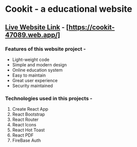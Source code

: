 # Cookit - a educational website
## [Live Website Link](https://cookit-47089.web.app/) - [https://cookit-47089.web.app/]


### Features of this website project -
* Light-weight code
* Simple and modern design
* Online education system
* Easy to maintain
* Great user experience
* Security maintained

### Technologies used in this projects -
1. Create React App
2. React Bootstrap
3. React Router
4. React Icons
5. React Hot Toast
6. React PDF
7. FireBase Auth

